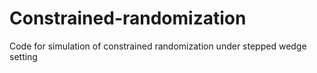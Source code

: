 # Constrained-randomization
Code for simulation of constrained randomization under stepped wedge setting
